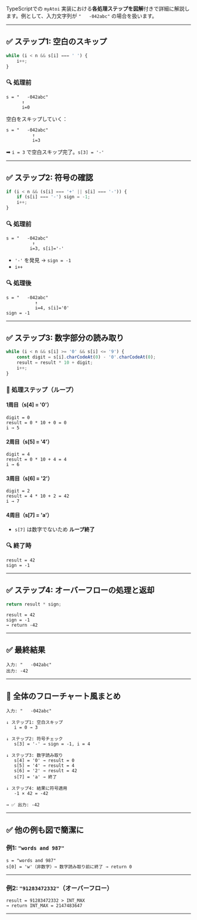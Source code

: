 TypeScriptでの `myAtoi` 実装における**各処理ステップを図解**付きで詳細に解説します。例として、入力文字列が `"   -042abc"` の場合を扱います。

---

## ✅ ステップ1: 空白のスキップ

```typescript
while (i < n && s[i] === ' ') {
    i++;
}
```

### 🔍 処理前

```
s = "   -042abc"
      ↑
      i=0
```

空白をスキップしていく：

```
s = "   -042abc"
          ↑
          i=3
```

➡ `i = 3` で空白スキップ完了。`s[3] = '-'`

---

## ✅ ステップ2: 符号の確認

```typescript
if (i < n && (s[i] === '+' || s[i] === '-')) {
    if (s[i] === '-') sign = -1;
    i++;
}
```

### 🔍 処理前

```
s = "   -042abc"
          ↑
         i=3, s[i]='-'
```

* `'-'` を発見 → `sign = -1`
* `i++`

### 🔍 処理後

```
s = "   -042abc"
           ↑
           i=4, s[i]='0'
sign = -1
```

---

## ✅ ステップ3: 数字部分の読み取り

```typescript
while (i < n && s[i] >= '0' && s[i] <= '9') {
    const digit = s[i].charCodeAt(0) - '0'.charCodeAt(0);
    result = result * 10 + digit;
    i++;
}
```

### 🧮 処理ステップ（ループ）

#### 1周目（s\[4] = '0'）

```
digit = 0
result = 0 * 10 + 0 = 0
i → 5
```

#### 2周目（s\[5] = '4'）

```
digit = 4
result = 0 * 10 + 4 = 4
i → 6
```

#### 3周目（s\[6] = '2'）

```
digit = 2
result = 4 * 10 + 2 = 42
i → 7
```

#### 4周目（s\[7] = 'a'）

* `s[7]` は数字でないため **ループ終了**

### 🔍 終了時

```
result = 42
sign = -1
```

---

## ✅ ステップ4: オーバーフローの処理と返却

```typescript
return result * sign;
```

```
result = 42
sign = -1
→ return -42
```

---

## ✅ 最終結果

```
入力: "   -042abc"
出力: -42
```

---

## 🧠 全体のフローチャート風まとめ

```
入力: "   -042abc"

↓ ステップ1: 空白スキップ
   i = 0 → 3

↓ ステップ2: 符号チェック
   s[3] = '-' → sign = -1, i = 4

↓ ステップ3: 数字読み取り
   s[4] = '0' → result = 0
   s[5] = '4' → result = 4
   s[6] = '2' → result = 42
   s[7] = 'a' → 終了

↓ ステップ4: 結果に符号適用
   -1 × 42 = -42

→ ✅ 出力: -42
```

---

## ✅ 他の例も図で簡潔に

### 例1: `"words and 987"`

```
s = "words and 987"
s[0] = 'w'（非数字）→ 数字読み取り前に終了 → return 0
```

---

### 例2: `"91283472332"`（オーバーフロー）

```
result = 91283472332 > INT_MAX
→ return INT_MAX = 2147483647
```

---
